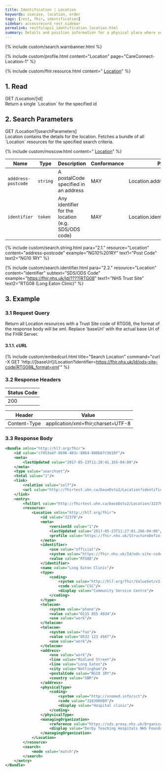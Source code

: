 ```yaml
---
title: Identification | Location
keywords: usecase, location, order
tags: [rest, fhir, identification]
sidebar: accessrecord_rest_sidebar
permalink: restfulapis_identification_location.html
summary: Details and position information for a physical place where services are provided and resources and participants may be stored, found, contained or accommodated.
---
```

{% include custom/search.warnbanner.html %}

{% include custom/profile.html content="Location" page="CareConnect-Location-1" %}

{% include custom/fhir.resource.html content=" [Location](https://www.hl7.org/fhir/DSTU2/location.html#search)" %}

## 1. Read ##

<div markdown="span" class="alert alert-success" role="alert">
GET /Location/[id]</div>
Return a single `Location` for the specified id

## 2. Search Parameters ##

<div markdown="span" class="alert alert-success" role="alert">
GET /Location?[searchParameters]</div>
Location contains the details for the location. Fetches a bundle of all `Location` resources for the specified search criteria.

{% include custom/moscow.html content=" [Location](https://www.hl7.org/fhir/DSTU2/location.html#search)" %}

| Name | Type | Description | Conformance  | Path |
|------|------|-------------|-------|------|
| `adddress-postcode` | `string` | A postalCode specified in an address | MAY | Location.address.postalCode |
| `identifier` | `token` | 	Any identifier for the location (e.g. SDS/ODS code) |  MAY | Location.identifier |

{% include custom/search.string.html para="2.1." resource="Location" content="address-postcode"  example="NG10%201RY" text1="Post Code" text2="NG10 1RY" %}

{% include custom/search.identifier.html para="2.2." resource="Location" content="identifier" subtext="SDS/ODS Code" example="https://fhir.nhs.uk/Id/????|RTG08" text1="NHS Trust Site" text2="RTG08 (Long Eaton Clinic)" %}

## 3. Example ##

### 3.1 Request Query ###

Return all Location resources with a Trust Site code of RTG08, the format of the response body will be xml. Replace 'baseUrl' with the actual base Url of the FHIR Server.

#### 3.1.1. cURL ####

{% include custom/embedcurl.html title="Search Location" command="curl -X GET  'http://[baseUrl]/Location?identifier=https://fhir.nhs.uk/Id/ods-site-code|RTG08&_format=xml'" %}

### 3.2 Response Headers ###

| Status Code |
|----------------|
|200 |

| Header | Value |
|-----------------|---------|
| Content-Type  | application/xml+fhir;charset=UTF-8 |

### 3.3 Response Body ###

```xml
<Bundle xmlns="http://hl7.org/fhir">
    <id value="cf053adf-8b96-483c-8864-808b87c5610f"/>
    <meta>
        <lastUpdated value="2017-05-23T11:28:41.165-04:00"/>
    </meta>
    <type value="searchset"/>
    <total value="1"/>
    <link>
        <relation value="self"/>
        <url value="http://fhirtest.uhn.ca/baseDstu2/Location?identifier=https%3A%2F%2Ffhir.nhs.uk%2FId%2Fods-site-code%7CRTG08"/>
    </link>
    <entry>
        <fullUrl value="http://fhirtest.uhn.ca/baseDstu2/Location/32370"/>
        <resource>
            <Location xmlns="http://hl7.org/fhir">
                <id value="32370"/>
                <meta>
                    <versionId value="1"/>
                    <lastUpdated value="2017-05-23T11:27:01.266-04:00"/>
                    <profile value="https://fhir.nhs.uk/StructureDefinition/CareConnect-Location-1"/>
                </meta>
                <identifier>
                    <use value="official"/>
                    <system value="https://fhir.nhs.uk/Id/ods-site-code"/>
                    <value value="RTG08"/>
                </identifier>
                <name value="Long Eaton Clinic"/>
                <type>
                    <coding>
                        <system value="http://hl7.org/fhir/ValueSet/v3-ServiceDeliveryLocationRoleType"/>
                        <code value="CSC"/>
                        <display value="Community Service Centre"/>
                    </coding>
                </type>
                <telecom>
                    <system value="phone"/>
                    <value value="0115 855 4034"/>
                    <use value="work"/>
                </telecom>
                <telecom>
                    <system value="fax"/>
                    <value value="0532 123 4567"/>
                    <use value="work"/>
                </telecom>
                <address>
                    <use value="work"/>
                    <line value="Midland Street"/>
                    <line value="Long Eaton"/>
                    <city value="Nottingham"/>
                    <postalCode value="NG10 1RY"/>
                    <country value="GBR"/>
                </address>
                <physicalType>
                    <coding>
                        <system value="http://snomed.info/sct"/>
                        <code value="310390009"/>
                        <display value="Hospital clinic"/>
                    </coding>
                </physicalType>
                <managingOrganization>
                    <reference value="https://sds.proxy.nhs.uk/Organization/Organization/RTG"/>
                    <display value="Derby Teaching Hospitals NHS Foundation Trust"/>
                </managingOrganization>
            </Location>
        </resource>
        <search>
            <mode value="match"/>
        </search>
    </entry>
</Bundle>
```
